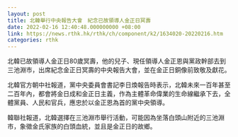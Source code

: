 ```yaml
---
layout: post
title: 北韓舉行中央報告大會　紀念已故領導人金正日冥壽
date: 2022-02-16 12:40:48.000000000 +08:00
link: https://news.rthk.hk/rthk/ch/component/k2/1634020-20220216.htm
categories: rthk
---
```


北韓已故領導人金正日80歲冥壽，他的兒子、現任領導人金正恩與黨政幹部去到三池淵市，出席紀念金正日冥壽的中央報告大會，並在金正日銅像前致敬及獻花。

北韓官方朝中社報道，黨中央委員會書記李日煥報告時表示，北韓未來一百年甚至二百年內，都會將金日成和金正日主義，作為主體革命偉業的生命線繼承下去，全體黨員、人民和官兵，應忠於以金正恩為首的黨中央領導。

韓聯社報道，北韓選擇在三池淵市舉行活動，可能因為坐落白頭山附近的三池淵市，象徵金氏家族的白頭血統，並且是金正日的故鄉。
